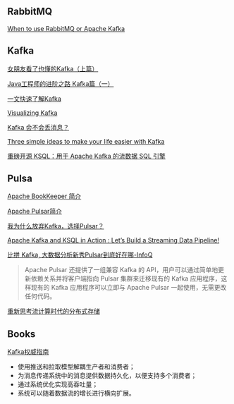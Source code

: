 ## RabbitMQ

[When to use RabbitMQ or Apache Kafka](https://www.cloudamqp.com/blog/when-to-use-rabbitmq-or-apache-kafka.html)

## Kafka

[女朋友看了也懂的Kafka（上篇）](https://www.cnblogs.com/liangzilx/p/14855278.html)

[Java工程师的进阶之路 Kafka篇（一）](https://juejin.cn/post/6953903023454158879)

[一文快速了解Kafka](https://jishuin.proginn.com/p/763bfbd57884)

[Visualizing Kafka](https://timothystepro.medium.com/visualizing-kafka-20bc384803e7)

[Kafka 会不会丢消息？ ](https://juejin.cn/post/6975066050287288327)

[Three simple ideas to make your life easier with Kafka](https://www.galiglobal.com/blog/2021/20210430-Three-Kafka-good-practices.html)

[重磅开源 KSQL：用于 Apache Kafka 的流数据 SQL 引擎](https://www.infoq.cn/article/2017/08/ksql-open-source-apache-kafka)

## Pulsa

[Apache BookKeeper 简介](https://segmentfault.com/a/1190000023086314)

[Apache Pulsar简介](https://www.cnblogs.com/hzmark/p/pulsar.html)

[我为什么放弃Kafka，选择Pulsar？](https://www.modb.pro/db/44555)

[Apache Kafka and KSQL in Action : Let’s Build a Streaming Data Pipeline!](https://talks.rmoff.net/pZC6Za/apache-kafka-and-ksql-in-action-lets-build-a-streaming-data-pipeline)

[比拼 Kafka, 大数据分析新秀Pulsar到底好在哪-InfoQ](https://mp.weixin.qq.com/s?__biz=MzUyMDA4OTY3MQ==&mid=2247496190&idx=1&sn=5171d7c9620c66ad2406e20cb74a6392&chksm=f9ed08d6ce9a81c02632fd812aa4ff2396d2e9e7efe2d89f0f0623f1ad62f60aeface0f5b12b#rd)
>Apache Pulsar 还提供了一组兼容 Kafka 的 API，用户可以通过简单地更新依赖关系并将客户端指向 Pulsar 集群来迁移现有的 Kafka 应用程序，这样现有的 Kafka 应用程序可以立即与 Apache Pulsar 一起使用，无需更改任何代码。

[重新思考流计算时代的分布式存储](http://storage.it168.com/a2018/1224/5134/000005134474.shtml)

## Books

[Kafka权威指南](https://book.douban.com/subject/27665114/)
- 使用推送和拉取模型解耦生产者和消费者；
- 为消息传递系统中的消息提供数据持久化，以便支持多个消费者；
- 通过系统优化实现高吞吐量；
- 系统可以随着数据流的增长进行横向扩展。
